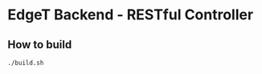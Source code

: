 EdgeT Backend - RESTful Controller
==================================

How to build
------------

```
./build.sh
```

